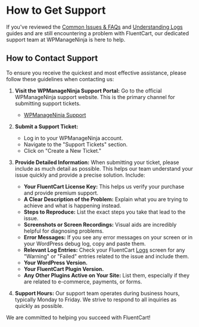  # How to Get Support

If you've reviewed the [Common Issues & FAQs](/guide/troubleshooting-support/common-issues-faqs) and [Understanding Logs](/guide/troubleshooting-support/understanding-logs) guides and are still encountering a problem with FluentCart, our dedicated support team at WPManageNinja is here to help.

## How to Contact Support

To ensure you receive the quickest and most effective assistance, please follow these guidelines when contacting us:

1.  **Visit the WPManageNinja Support Portal:**
    Go to the official WPManageNinja support website. This is the primary channel for submitting support tickets.
    * [WPManageNinja Support](https://wpmanageninja.com/support) 

2.  **Submit a Support Ticket:**
    * Log in to your WPManageNinja account.
    * Navigate to the "Support Tickets" section.
    * Click on "Create a New Ticket."

3.  **Provide Detailed Information:**
    When submitting your ticket, please include as much detail as possible. This helps our team understand your issue quickly and provide a precise solution. Include:
    * **Your FluentCart License Key:** This helps us verify your purchase and provide premium support.
    * **A Clear Description of the Problem:** Explain what you are trying to achieve and what is happening instead.
    * **Steps to Reproduce:** List the exact steps you take that lead to the issue.
    * **Screenshots or Screen Recordings:** Visual aids are incredibly helpful for diagnosing problems.
    * **Error Messages:** If you see any error messages on your screen or in your WordPress debug log, copy and paste them.
    * **Relevant Log Entries:** Check your FluentCart [Logs](/guide/troubleshooting-support/understanding-logs) screen for any "Warning" or "Failed" entries related to the issue and include them.
    * **Your WordPress Version.**
    * **Your FluentCart Plugin Version.**
    * **Any Other Plugins Active on Your Site:** List them, especially if they are related to e-commerce, payments, or forms.

4.  **Support Hours:**
    Our support team operates during business hours, typically Monday to Friday. We strive to respond to all inquiries as quickly as possible.

We are committed to helping you succeed with FluentCart!

